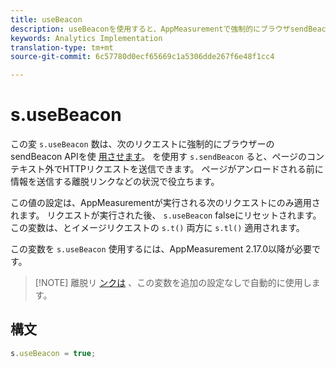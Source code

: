 ```yaml
---
title: useBeacon
description: useBeaconを使用すると、AppMeasurementで強制的にブラウザsendBeacon APIを使用できます
keywords: Analytics Implementation
translation-type: tm+mt
source-git-commit: 6c57780d0ecf65669c1a5306dde267f6e48f1cc4

---
```



# s.useBeacon

この変 `s.useBeacon` 数は、次のリクエストに強制的にブラウザーのsendBeacon APIを使 [用させます](https://developer.mozilla.org/en-US/docs/Web/API/Navigator/sendBeacon)。 を使用す `s.sendBeacon` ると、ページのコンテキスト外でHTTPリクエストを送信できます。 ページがアンロードされる前に情報を送信する離脱リンクなどの状況で役立ちます。

この値の設定は、AppMeasurementが実行される次のリクエストにのみ適用されます。 リクエストが実行された後、 `s.useBeacon` falseにリセットされます。 この変数は、とイメージリクエストの `s.t()` 両方に `s.tl()` 適用されます。

この変数を `s.useBeacon` 使用するには、AppMeasurement 2.17.0以降が必要です。

> [!NOTE] 離脱リ [ンクは](s-linktrackvars.md) 、この変数を追加の設定なしで自動的に使用します。

## 構文

```js
s.useBeacon = true;
```
